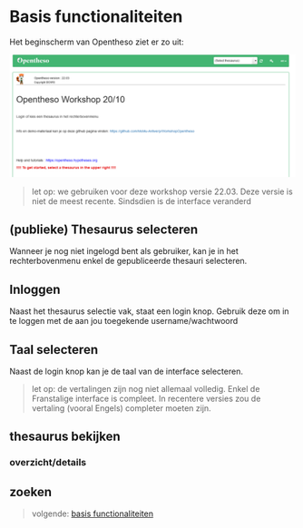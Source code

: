 # Basis functionaliteiten

Het beginscherm van Opentheso ziet er zo uit:


![beginscherm](https://github.com/MoMu-Antwerp/WorkshopOpentheso/blob/main/images/beginscherm.png)

> let op: we gebruiken voor deze workshop versie 22.03. Deze versie is niet de meest recente. Sindsdien is de interface veranderd

## (publieke) Thesaurus selecteren

Wanneer je nog niet ingelogd bent als gebruiker, kan je in het rechterbovenmenu enkel de gepubliceerde thesauri selecteren.

## Inloggen

Naast het thesaurus selectie vak, staat een login knop. Gebruik deze om in te loggen met de aan jou toegekende username/wachtwoord

## Taal selecteren

Naast de login knop kan je de taal van de interface selecteren.
> let op: de vertalingen zijn nog niet allemaal volledig. Enkel de Franstalige interface is compleet. In recentere versies zou de vertaling (vooral Engels) completer moeten zijn.  

## thesaurus bekijken

### overzicht/details

## zoeken



> volgende: [basis functionaliteiten](https://github.com/MoMu-Antwerp/WorkshopOpentheso/blob/main/nieuwethesaurus.md)
